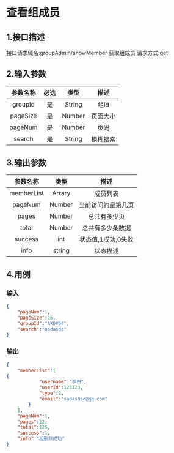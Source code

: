 # 查看组成员

## 1.接口描述

接口请求域名:groupAdmin/showMember
获取组成员
请求方式:get

## 2.输入参数

| 参数名称  | 必选  |  类型  |         描述         |
| :-------: | :---: | :----: | :------------------: |
| groupId | 是 | String | 组id |
| pageSize | 是 | Number | 页面大小 |
|  pageNum  |  是   | Number  |    页码      |
| search | 是 | String | 模糊搜索 |

## 3.输出参数

|  参数名称  |  类型  |         描述         |
| :-------: | :----: | :------------------: |
| memberList | Arrary | 成员列表 |
| pageNum  | Number | 当前访问的是第几页 |
|  pages   | Number |    总共有多少页    |
|  total   | Number |  总共有多少条数据  |
| success | int | 状态值,1成功,0失败 |
| info | string | 状态描述 |

## 4.用例

### 输入

```json
{
    "pageNum":1,
    "pageSize":15,
    "groupId":"AXDV64",
    "search":"asdasda"
}
```

### 输出

```json
{
    "memberList":[
{
            "username":"李白",
            "userId":123123,
            "type":2,
            "email":"sadasdsd@qq.com"
        }
    ],
    "pageNum":1,
    "pages":12,
    "total":125,
    "success":1,
    "info":"组删除成功"
}
```


